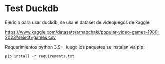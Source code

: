 # Test Duckdb

Ejericio para usar duckdb, se usa el dataset de videojuegos de kaggle

https://www.kaggle.com/datasets/arnabchaki/popular-video-games-1980-2023?select=games.csv

Requerimientos python 3.9+, luego los paquetes se instalan vía pip:

`pip install -r requirements.txt`
